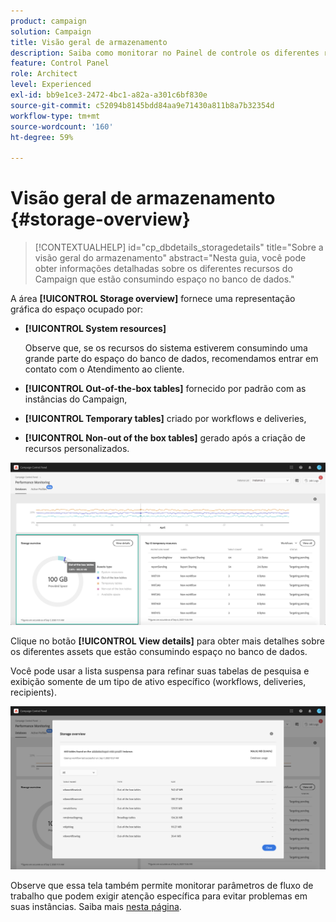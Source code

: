 ```yaml
---
product: campaign
solution: Campaign
title: Visão geral de armazenamento
description: Saiba como monitorar no Painel de controle os diferentes recursos do Campaign que estão consumindo espaço no banco de dados em suas instâncias.
feature: Control Panel
role: Architect
level: Experienced
exl-id: bb9e1ce3-2472-4bc1-a82a-a301c6bf830e
source-git-commit: c52094b8145bdd84aa9e71430a811b8a7b32354d
workflow-type: tm+mt
source-wordcount: '160'
ht-degree: 59%

---
```


# Visão geral de armazenamento {#storage-overview}

>[!CONTEXTUALHELP]
>id="cp_dbdetails_storagedetails"
>title="Sobre a visão geral do armazenamento"
>abstract="Nesta guia, você pode obter informações detalhadas sobre os diferentes recursos do Campaign que estão consumindo espaço no banco de dados."

A área **[!UICONTROL Storage overview]** fornece uma representação gráfica do espaço ocupado por:

* **[!UICONTROL System resources]**

  Observe que, se os recursos do sistema estiverem consumindo uma grande parte do espaço do banco de dados, recomendamos entrar em contato com o Atendimento ao cliente.

* **[!UICONTROL Out-of-the-box tables]** fornecido por padrão com as instâncias do Campaign,
* **[!UICONTROL Temporary tables]** criado por workflows e deliveries,
* **[!UICONTROL Non-out of the box tables]** gerado após a criação de recursos personalizados.

![](assets/database-storage-overview.png)

Clique no botão **[!UICONTROL View details]** para obter mais detalhes sobre os diferentes assets que estão consumindo espaço no banco de dados.

Você pode usar a lista suspensa para refinar suas tabelas de pesquisa e exibição somente de um tipo de ativo específico (workflows, deliveries, recipients).

![](assets/database-storage-details.png)

Observe que essa tela também permite monitorar parâmetros de fluxo de trabalho que podem exigir atenção específica para evitar problemas em suas instâncias. Saiba mais [nesta página](workflow-monitoring.md).
